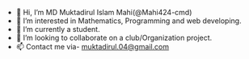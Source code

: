 - 👋 Hi, I’m  MD Muktadirul Islam Mahi(@Mahi424-cmd)
- 👀 I’m interested in Mathematics, Programming and web developing.
- 🌱 I’m currently a student.
- 💞️ I’m looking to collaborate on a club/Organization project.
- 📫 Contact me via- muktadirul.04@gmail.com

<!---
Mahi424-cmd/Mahi424-cmd is a ✨ special ✨ repository because its `README.md` (this file) appears on your GitHub profile.
You can click the Preview link to take a look at your changes.
--->
